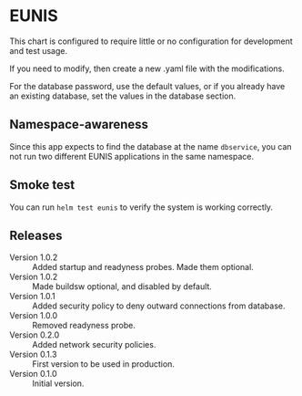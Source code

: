 # EUNIS

This chart is configured to require little or no configuration for development and test usage.

If you need to modify, then create a new .yaml file with the modifications.

For the database password, use the default values, or if you already have an existing database,
set the values in the database section.

## Namespace-awareness

Since this app expects to find the database at the name `dbservice`, you can not
run two different EUNIS applications in the same namespace.

## Smoke test

You can run `helm test eunis` to verify the system is working correctly.

## Releases

<dl>

  <dt>Version 1.0.2</dt>
  <dd>Added startup and readyness probes. Made them optional.</dd>

  <dt>Version 1.0.2</dt>
  <dd>Made buildsw optional, and disabled by default.</dd>

  <dt>Version 1.0.1</dt>
  <dd>Added security policy to deny outward connections from database.</dd>

  <dt>Version 1.0.0</dt>
  <dd>Removed readyness probe.</dd>

  <dt>Version 0.2.0</dt>
  <dd>Added network security policies.</dd>

  <dt>Version 0.1.3</dt>
  <dd>First version to be used in production.</dd>

  <dt>Version 0.1.0</dt>
  <dd>Initial version.</dd>

</dl>

